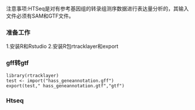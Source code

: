 注意事项:HTSeq是对有参考基因组的转录组测序数据进行表达量分析的，其输入文件必须有SAM和GTF文件。

### 准备工作
1.安装R和Rstudio 
2.安装R包rtracklayer和export


### gff转gtf
```
library(rtracklayer)
test <- import("hass_geneannotation.gff")
export(test," hass_geneannotation.gtf","gtf")
```
### Htseq
